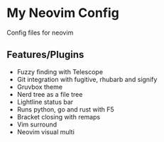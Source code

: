 # My Neovim Config

Config files for neovim

## Features/Plugins
- Fuzzy finding with Telescope
- Git integration with fugitive, rhubarb and signify
- Gruvbox theme
- Nerd tree as a file tree
- Lightline status bar
- Runs python, go and rust with F5
- Bracket closing with remaps
- Vim surround
- Neovim visual multi 
